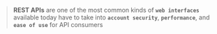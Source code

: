 
> **REST APIs** are one of the most common kinds of **`web interfaces`** available today
> have to take into **`account security`**, **`performance`**, and **`ease of use`** for API consumers

